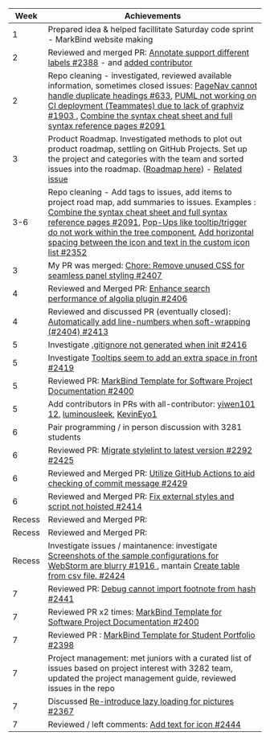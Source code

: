 | Week | Achievements |
| ---- | ------------ |
| 1 | Prepared idea & helped facillitate Saturday code sprint - MarkBind website making |
| 2 | Reviewed and merged PR: [Annotate support different labels #2388](https://github.com/MarkBind/markbind/pull/2388) - and [added contributor](https://github.com/MarkBind/markbind/pull/2390) |
| 2 | Repo cleaning - investigated, reviewed available information, sometimes closed issues: [PageNav cannot handle duplicate headings #633](https://github.com/MarkBind/markbind/issues/633), [ PUML not working on CI deployment (Teammates) due to lack of graphviz #1903 ](https://github.com/MarkBind/markbind/issues/1903), [ Combine the syntax cheat sheet and full syntax reference pages #2091 ](https://github.com/MarkBind/markbind/issues/2091) |
| 3 | Product Roadmap. Investigated methods to plot out product roadmap, settling on GitHub Projects. Set up the project and categories with the team and sorted issues into the roadmap. ([Roadmap here](https://github.com/orgs/MarkBind/projects/1)) - [Related issue](https://github.com/MarkBind/markbind/issues/813) |
| 3-6 | Repo cleaning - Add tags to issues, add items to project road map, add summaries to issues. Examples : [Combine the syntax cheat sheet and full syntax reference pages #2091](https://github.com/MarkBind/markbind/issues/2091#issuecomment-1909719113), [Pop-Ups like tooltip/trigger do not work within the tree component](https://github.com/MarkBind/markbind/issues/1831), [ Add horizontal spacing between the icon and text in the custom icon list #2352 ](https://github.com/MarkBind/markbind/issues/2352) |
| 3 | My PR was merged: [Chore: Remove unused CSS for seamless panel styling #2407](https://github.com/MarkBind/markbind/pull/2407) |
| 4 | Reviewed and Merged PR: [ Enhance search performance of algolia plugin #2406 ](https://github.com/MarkBind/markbind/pull/2406) |
| 4 | Reviewed and discussed PR (eventually closed): [Automatically add line-numbers when soft-wrapping (#2404) #2413 ](https://github.com/MarkBind/markbind/pull/2413) |
| 5 | Investigate [.gitignore not generated when init #2416](https://github.com/MarkBind/markbind/issues/2416) |
| 5 | Investigate [Tooltips seem to add an extra space in front #2419 ](https://github.com/MarkBind/markbind/issues/2419) |
| 5 | Reviewed PR: [MarkBind Template for Software Project Documentation #2400](https://github.com/MarkBind/markbind/pull/2400) |
| 5 | Add contributors in PRs with all-contributor: [yiwen101 1](https://github.com/MarkBind/markbind/pull/2437)[2](https://github.com/MarkBind/markbind/pull/2435), [luminousleek](https://github.com/MarkBind/markbind/pull/2428), [KevinEyo1](https://github.com/MarkBind/markbind/pull/2422)
| 6 | Pair programming / in person discussion with 3281 students |
| 6 | Reviewed PR:  [Migrate stylelint to latest version #2292 #2425](https://github.com/MarkBind/markbind/pull/2425) |
| 6 | Reviewed and Merged PR: [ Utilize GitHub Actions to aid checking of commit message #2429 ](https://github.com/MarkBind/markbind/pull/2429) |
| 6 | Reviewed and Merged PR: [  Fix external styles and script not hoisted #2414 ](https://github.com/MarkBind/markbind/pull/2414) |
| Recess | Reviewed and Merged PR: | [ Combining syntax cheat sheet and full syntax reference pages #2426 ](https://github.com/MarkBind/markbind/pull/2426)
| Recess | Reviewed and Merged PR: | [ Upgrade simple-git version #1843 ](https://github.com/MarkBind/markbind/issues/1843)
| Recess | Investigate issues / maintanence: investigate [Screenshots of the sample configurations for WebStorm are blurry #1916 ](https://github.com/MarkBind/markbind/issues/1916), mantain [Create table from csv file. #2424](https://github.com/MarkBind/markbind/issues/2424)
| 7 | Reviewed PR: [Debug cannot import footnote from hash #2441](https://github.com/MarkBind/markbind/pull/2441/files)
| 7 | Reviewed PR x2 times: [ MarkBind Template for Software Project Documentation #2400 ](https://github.com/MarkBind/markbind/pull/2400)
| 7 | Reviewed PR : [MarkBind Template for Student Portfolio #2398](https://github.com/MarkBind/markbind/pull/2398)
| 7 | Project management: met juniors with a curated list of issues based on project interest with 3282 team, updated the project management guide, reviewed issues in the repo
| 7 | Discussed [Re-introduce lazy loading for pictures #2367](https://github.com/MarkBind/markbind/issues/2367)
| 7 | Reviewed / left comments: [ Add text for icon #2444 ](https://github.com/MarkBind/markbind/pull/2444)